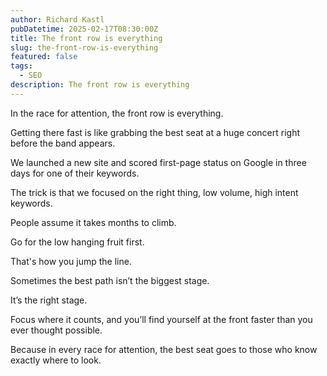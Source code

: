 ```yaml
---
author: Richard Kastl
pubDatetime: 2025-02-17T08:30:00Z
title: The front row is everything
slug: the-front-row-is-everything
featured: false
tags:
  - SEO
description: The front row is everything
---
```


In the race for attention, the front row is everything. 

Getting there fast is like grabbing the best seat at a huge concert right before the band appears. 

We launched a new site and scored first-page status on Google in three days for one of their keywords. 

The trick is that we focused on the right thing, low volume, high intent keywords. 

People assume it takes months to climb. 

Go for the low hanging fruit first. 

That's how you jump the line. 

Sometimes the best path isn’t the biggest stage. 

It’s the right stage.

Focus where it counts, and you’ll find yourself at the front faster than you ever thought possible.

Because in every race for attention, the best seat goes to those who know exactly where to look.